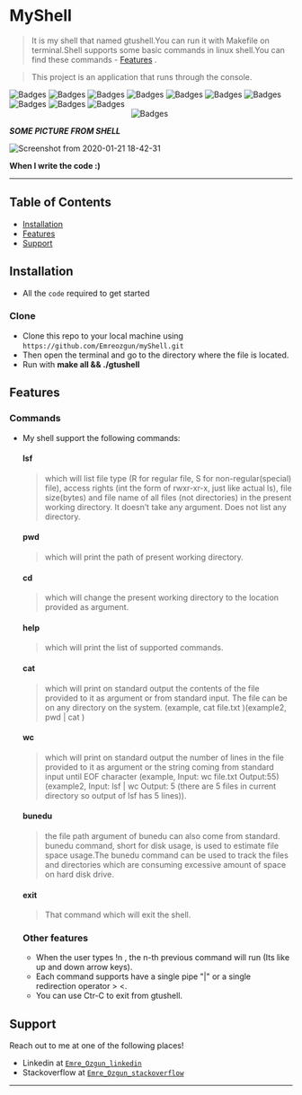 
# MyShell

> It is my shell that named gtushell.You can run it with Makefile on terminal.Shell supports some basic commands in linux shell.You can find these commands - [Features](#features) . 

> This project is an application that runs through the console.

![Badges](https://img.shields.io/badge/linux-shell-green) 
![Badges](https://img.shields.io/badge/shell-commands-lightgrey)
![Badges](https://img.shields.io/badge/love-coding-black.svg)
![Badges](https://img.shields.io/badge/core-dumped-red)
![Badges](https://img.shields.io/badge/lsf-wc-yellow)
![Badges](https://img.shields.io/badge/build-passing-succes.svg)
![Badges](https://img.shields.io/badge/test-success-success.svg)
![Badges](https://img.shields.io/badge/computer-science-critical.svg)
![Badges](https://img.shields.io/badge/love-linux-yellow.svg)
![Badges](https://img.shields.io/badge/coding-life-red.svg)
&nbsp;&nbsp;&nbsp;&nbsp;&nbsp;&nbsp;&nbsp;&nbsp;&nbsp;&nbsp;&nbsp;&nbsp;&nbsp;&nbsp;&nbsp;&nbsp;&nbsp;&nbsp;&nbsp;&nbsp;&nbsp;&nbsp;&nbsp;&nbsp;&nbsp;&nbsp;&nbsp;&nbsp;&nbsp;&nbsp;&nbsp;&nbsp;&nbsp;&nbsp;&nbsp;&nbsp;&nbsp;&nbsp;&nbsp;&nbsp;&nbsp;&nbsp;&nbsp;
&nbsp;&nbsp;&nbsp;&nbsp;&nbsp;&nbsp;&nbsp;&nbsp;&nbsp;&nbsp;&nbsp;&nbsp;&nbsp;&nbsp;&nbsp;&nbsp;&nbsp;&nbsp;&nbsp;&nbsp;&nbsp;&nbsp;&nbsp;&nbsp;&nbsp;&nbsp;&nbsp;&nbsp;&nbsp;&nbsp;&nbsp;&nbsp;&nbsp;&nbsp;&nbsp;&nbsp;&nbsp;&nbsp;&nbsp;&nbsp;&nbsp;&nbsp;&nbsp;
&nbsp;&nbsp;&nbsp;&nbsp;&nbsp;&nbsp;&nbsp;&nbsp;&nbsp;&nbsp;
![Badges](https://img.shields.io/badge/open-source-blueviolet.svg)

***SOME PICTURE FROM SHELL***

![Screenshot from 2020-01-21 18-42-31](https://user-images.githubusercontent.com/30092986/72819411-4470a400-3c7e-11ea-9318-5e1f3927d31e.png)

**When I write the code :)**

<a href = "https://giphy.com/gifs/4Zgy9QqzWU8C3ugvCa/html5" /> </a>

---

## Table of Contents

- [Installation](#installation)
- [Features](#features)
- [Support](#support)

## Installation

- All the `code` required to get started

### Clone

- Clone this repo to your local machine using `https://github.com/Emreozgun/myShell.git`
- Then open the terminal and go to the directory where the file is located.
- Run with **make all && ./gtushell** 


## Features
  ### Commands 
- My shell support the following commands:
  #### lsf
  >which will list file type (R for regular file, S for non-regular(special) file), access rights (int the
  form of rwxr-xr-x, just like actual ls), file size(bytes) and file name of all files (not directories) in
  the present working directory. It doesn’t take any argument. Does not list any directory.
  #### pwd
  > which will print the path of present working directory.
  #### cd
  > which will change the present working directory to the location provided as argument.
  #### help 
  > which will print the list of supported commands.
  #### cat 
  > which will print on standard output the contents of the file provided to it as argument or from
  standard input. The file can be on any directory on the system. (example, cat file.txt )(example2,
  pwd | cat )
  #### wc 
  > which will print on standard output the number of lines in the file provided to it as argument
  or the string coming from standard input until EOF character (example, Input: wc file.txt Output:55)
  (example2, Input: lsf | wc Output: 5 (there are 5 files in current directory so output of lsf has 5
  lines)).
  #### bunedu 
  > the file path argument of bunedu can also come from standard. bunedu command, short for disk usage, is used to estimate   file space usage.The bunedu command can be used to track the files and directories which are consuming excessive amount of   space on hard disk drive.
  #### exit 
  > That command which will exit the shell.

  ### Other features 
  - When the user types !n , the n-th previous command will run (Its like up and down arrow keys).
  - Each command supports have a single pipe "|" or a single redirection operator > <.
  - You can use Ctr-C to exit from gtushell.


  
## Support

Reach out to me at one of the following places!

- Linkedin at <a href="https://www.linkedin.com/in/emre-ozgun" target="_blank">`Emre_Ozgun_linkedin`</a>
- Stackoverflow at <a href="https://stackoverflow.com/users/12690037/emre-ozgun" target="_blank">`Emre_Ozgun_stackoverflow`</a>

---
